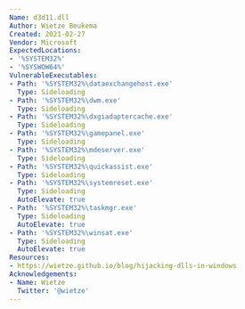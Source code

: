 ```yaml
---
Name: d3d11.dll
Author: Wietze Beukema
Created: 2021-02-27
Vendor: Microsoft
ExpectedLocations:
- '%SYSTEM32%'
- '%SYSWOW64%'
VulnerableExecutables:
- Path: '%SYSTEM32%\dataexchangehost.exe'
  Type: Sideloading
- Path: '%SYSTEM32%\dwm.exe'
  Type: Sideloading
- Path: '%SYSTEM32%\dxgiadaptercache.exe'
  Type: Sideloading
- Path: '%SYSTEM32%\gamepanel.exe'
  Type: Sideloading
- Path: '%SYSTEM32%\mdeserver.exe'
  Type: Sideloading
- Path: '%SYSTEM32%\quickassist.exe'
  Type: Sideloading
- Path: '%SYSTEM32%\systemreset.exe'
  Type: Sideloading
  AutoElevate: true
- Path: '%SYSTEM32%\taskmgr.exe'
  Type: Sideloading
  AutoElevate: true
- Path: '%SYSTEM32%\winsat.exe'
  Type: Sideloading
  AutoElevate: true
Resources:
- https://wietze.github.io/blog/hijacking-dlls-in-windows
Acknowledgements:
- Name: Wietze
  Twitter: '@wietze'
---
```


